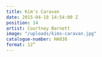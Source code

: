 ```yaml
---
title: Kim's Caravan
date: 2015-04-18 14:54:00 Z
position: 14
artist: Courtney Barnett
image: "/uploads/kims-caravan.jpg"
catalogue-number: HA038
format: 12”
---
```


